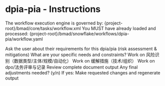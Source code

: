# dpia-pia - Instructions

<critical>The workflow execution engine is governed by: {project-root}/bmad/core/tasks/workflow.xml</critical>
<critical>You MUST have already loaded and processed: {project-root}/bmad/snowflake/workflows/dpia-pia/workflow.yaml</critical>

<workflow>

<step n="1" goal="Understand Requirements">
<action>Ask the user about their requirements for this dpia/pia (risk assessment & mitigations)</action>
<ask>What are your specific needs and constraints?</ask>
</step>

<step n="2" goal="风险识别（数据类型/主体/规模/自动化）">
<action>Work on 风险识别（数据类型/主体/规模/自动化）</action>
<template-output section="risks"/>
</step>

<step n="3" goal="缓解措施（技术/组织）">
<action>Work on 缓解措施（技术/组织）</action>
<template-output section="mitigations"/>
</step>

<step n="4" goal="DPO/法务评审与记录">
<action>Work on dpo/法务评审与记录</action>
<template-output section="review"/>
</step>

<step n="5" goal="Review and Finalize">
<action>Review complete document output</action>
<ask>Any final adjustments needed? (y/n)</ask>
<check>If yes:</check>
  <action>Make requested changes and regenerate output</action>
</step>

</workflow>
